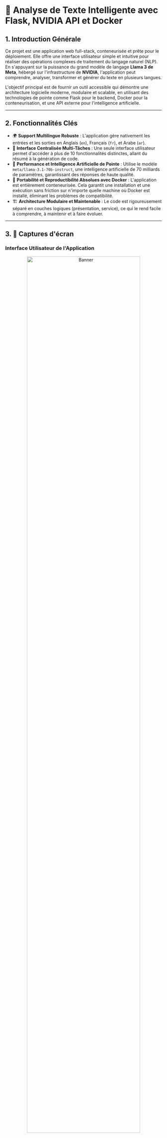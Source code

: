 
# 🧠 Analyse de Texte Intelligente avec Flask, NVIDIA API et Docker


## 1. Introduction Générale

Ce projet est une application web full-stack, conteneurisée et prête pour le déploiement. Elle offre une interface utilisateur simple et intuitive pour réaliser des opérations complexes de traitement du langage naturel (NLP). En s'appuyant sur la puissance du grand modèle de langage **Llama 3 de Meta**, hébergé sur l'infrastructure de **NVIDIA**, l'application peut comprendre, analyser, transformer et générer du texte en plusieurs langues.

L'objectif principal est de fournir un outil accessible qui démontre une architecture logicielle moderne, modulaire et scalable, en utilisant des technologies de pointe comme Flask pour le backend, Docker pour la conteneurisation, et une API externe pour l'intelligence artificielle.

---

## 2. Fonctionnalités Clés

- 🌍 **Support Multilingue Robuste** : L'application gère nativement les entrées et les sorties en Anglais (`en`), Français (`fr`), et Arabe (`ar`).
- 🧩 **Interface Centralisée Multi-Tâches** : Une seule interface utilisateur permet d'accéder à plus de 10 fonctionnalités distinctes, allant du résumé à la génération de code.
- 🚀 **Performance et Intelligence Artificielle de Pointe** : Utilise le modèle `meta/llama-3.1-70b-instruct`, une intelligence artificielle de 70 milliards de paramètres, garantissant des réponses de haute qualité.
- 🐳 **Portabilité et Reproductibilité Absolues avec Docker** : L'application est entièrement conteneurisée. Cela garantit une installation et une exécution sans friction sur n'importe quelle machine où Docker est installé, éliminant les problèmes de compatibilité.
- 🏗️ **Architecture Modulaire et Maintenable** : Le code est rigoureusement séparé en couches logiques (présentation, service), ce qui le rend facile à comprendre, à maintenir et à faire évoluer.

---

## 3. 📸 Captures d'écran

### Interface Utilisateur de l'Application
<p align="center">
  <img src="images/banner.png" alt="Banner" width="85%">
</p>



### Image Docker (`docker images`)
<p align="center">
  <img src="images/image_docker.png" alt="Banner" width="85%">
</p>
<p align="center">

### Conteneur en Cours d'Exécution (`docker ps`)
<p align="center">
  <img src="images/conteneur-docker.png" alt="Banner" width="85%">
</p>
<p align="center">

---

## 4. Architecture Détaillée du Projet

Pour comprendre le fonctionnement de l'application, il faut visualiser le trajet d'une requête de l'utilisateur jusqu'à la réponse de l'IA.

**Diagramme de Flux :**
`Utilisateur` -> `Navigateur Web` -> `Requête HTTP POST` -> `Conteneur Docker` -> `Flask (app.py)` -> `Appel de fonction` -> `Service (services.py)` -> `Requête API HTTPS` -> `API NVIDIA` -> `Réponse IA` -> `Service (services.py)` -> `Flask (app.py)` -> `Réponse HTML` -> `Navigateur Web` -> `Affichage du résultat`

### 4.1. Analyse des Fichiers du Projet

#### `app.py` - Le Contrôleur / Le Chef d'Orchestre
Ce fichier est le point d'entrée de l'application web. Son rôle n'est pas de traiter le texte, mais de gérer le trafic web en orchestrant les appels entre l'interface utilisateur et la logique métier.

#### `services.py` - La Logique Métier / Le Cerveau
Ce module est le cœur fonctionnel de l'application. Il est volontairement découplé de Flask et de toute logique web. Sa seule et unique tâche est de communiquer avec l'API de NVIDIA pour effectuer le traitement de texte.

##### Fonction `process_text()` Détaillée
C'est l'unique fonction de ce module, mais elle est centrale au projet.

```python
process_text(text: str, lang_choice: str, task: str) -> str
```

Elle traite le texte en utilisant une tâche NLP et une langue cible sélectionnées.

| Paramètre     | Type   | Description                                                     |
|---------------|--------|-----------------------------------------------------------------|
| `text`        | `str`  | Le texte d'entrée à traiter, fourni par l'utilisateur.          |
| `lang_choice` | `str`  | La langue cible pour la réponse : `"en"`, `"fr"`, ou `"ar"`.    |
| `task`        | `str`  | Le nom de la tâche à effectuer (voir la table ci-dessous).      |

**Retourne :**
Une chaîne de caractères (`str`) contenant le résultat traité par l'IA (le résumé, la liste de mots-clés, le sentiment, etc.).

##### Tâches Supportées (`task`)
Voici la liste exhaustive des valeurs possibles pour le paramètre `task`, correspondant aux options de l'interface.

| Nom de la Tâche (`task`) | Description                                                     |
|--------------------------|-----------------------------------------------------------------|
| `translate`              | Traduire le texte dans la langue de sortie choisie             |
| `summary`                | Générer un résumé concis du texte                               |
| `keywords`               | Extraire les thèmes ou mots-clés principaux                     |
| `category`               | Classifier le texte dans une catégorie (santé, politique...)    |
| `simplify`               | Réécrire le texte dans un langage plus simple et accessible     |
| `facts`                  | Extraire les informations factuelles (noms, nombres, dates)     |
| `title`                  | Générer un titre court et informatif pour le texte              |
| `sentiment`              | Déterminer le sentiment (positif, négatif ou neutre)            |
| `question_generation`    | Créer des questions de type quiz avec leurs réponses            |
| `grammar_correction`     | Corriger les fautes de grammaire et d'orthographe               |
| `text_completion`        | Compléter une phrase ou un paragraphe partiel de manière logique|
| `code_generation`        | Générer un extrait de code à partir d'une description en texte  |

#### `templates/index.html` - La Vue / Le Visage de l'Application
Ce fichier définit ce que l'utilisateur voit et avec quoi il interagit, en utilisant HTML, Bootstrap et le moteur de template Jinja2.

#### `requirements.txt` - La Liste des Dépendances
Ce fichier liste les bibliothèques Python externes requises : `Flask` et `openai`.

### 4.2. Le Rôle Central de Docker : L'Environnement Portable

Docker est la technologie qui garantit que notre application fonctionnera de manière identique, peu importe où elle est exécutée, en l'empaquetant dans un **conteneur**.

#### Le `Dockerfile` - La Recette de l'Environnement
Ce fichier est un script qui donne à Docker des instructions, étape par étape, pour construire une **Image** contenant l'application et toutes ses dépendances.

---

## 5. Guide d'Installation et de Lancement

### Prérequis
- [Docker Desktop](https://www.docker.com/products/docker-desktop/) doit être installé et en cours d'exécution.

### Étape 1 : Préparer la Clé API
Créez un fichier nommé `.env` à la racine de votre projet.
```
NVIDIA_API_KEY=VOTRE_CLÉ_API_NVIDIA_ICI
```
*(Remplacez par votre véritable clé)*.

### Étape 2 : Construire l'Image Docker
Ouvrez un terminal dans le dossier du projet et exécutez cette commande.
```bash
docker build -t text-analyzer-app .
```

### Étape 3 : Lancer le Conteneur
Cette commande démarre une instance de votre image.
```bash
docker run -d -p 8080:5000 --name my-text-app --env-file .env text-analyzer-app
```

### Étape 4 : Utiliser l'Application
Ouvrez votre navigateur web à l'adresse suivante : **[http://localhost:8080](http://localhost:8080)**

---

## 6. Référence des Commandes Docker

```bash
# Lister les conteneurs ACTIFS
docker ps

# Lister TOUS les conteneurs (actifs et arrêtés)
docker ps -a

# Arrêter l'application
docker stop my-text-app

# Démarrer un conteneur déjà existant
docker start my-text-app

# Voir les logs en direct (pour le débogage)
docker logs -f my-text-app

# Supprimer un conteneur (doit être arrêté)
docker rm my-text-app

# Supprimer une image (tous les conteneurs l'utilisant doivent être supprimés)
docker rmi text-analyzer-app```
